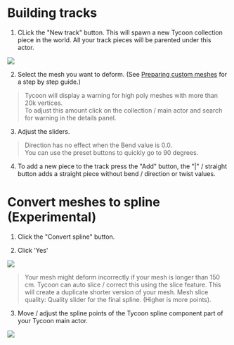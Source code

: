 # Building tracks

1. CLick the "New track" button.
This will spawn a new Tycoon collection piece in the world. All your track pieces will be parented under this actor.

![](/img/new_track_button.jpg)

2. Select the mesh you want to deform. (See [Preparing custom meshes](prep_mesh.md) for a step by step guide.)
> Tycoon will display a warning for high poly meshes with more than 20k vertices.  
To adjust this amount click on the collection / main actor and search for warning in the details panel.

3. Adjust the sliders. 
> Direction has no effect when the Bend value is 0.0.  
You can use the preset buttons to quickly go to 90 degrees.

4. To add a new piece to the track press the "Add" button, the "|" / straight button adds a straight piece without bend / direction or twist values.

# Convert meshes to spline (Experimental)

1. Click the "Convert spline" button.

2. Click 'Yes'

![](/img/converttosplinedialog.PNG)

>Your mesh might deform incorrectly if your mesh is longer than 150 cm. Tycoon can auto slice / correct this using the slice feature.
This will create a duplicate shorter version of your mesh.
Mesh slice quality: Quality slider for the final spline. (Higher is more points).

3. Move / adjust the spline points of the Tycoon spline component part of your Tycoon main actor.

![](/img/trackaddui.PNG)




